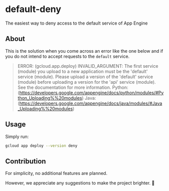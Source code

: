 # default-deny
The easiest way to deny access to the default service of App Engine

## About

This is the solution when you come across an error like the one below and if you do not intend to accept requests to the `default` service.

> ERROR: (gcloud.app.deploy) INVALID_ARGUMENT: The first service (module) you upload to a new application must be the 'default' service (module). Please upload a version of the 'default' service (module) before uploading a version for the 'api' service (module). See the documentation for more information. Python: (https://developers.google.com/appengine/docs/python/modules/#Python_Uploading%%20modules) Java: (https://developers.google.com/appengine/docs/java/modules/#Java_Uploading%%20modules)

## Usage

Simply run:

```sh
gcloud app deploy --version deny
```

## Contribution

For simplicity, no additional features are planned.

However, we appreciate any suggestions to make the project brighter. 🙌
